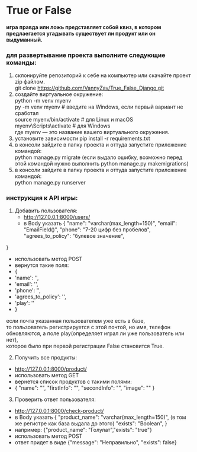 # True or False

#### игра правда или ложь представляет собой квиз, в котором предлаегается угадывать существует ли продукт или он выдуманный.

### для развертывание проекта выполните следующие команды:
1. склонируйте репозиторий к себе на компьютер или скачайте проект zip файлом.<br/>
   git clone https://github.com/VannyZav/True_False_Django.git
2. создайте виртуальное окружение:<br/>
   python -m venv myenv<br/>
   py -m venv myenv   # введите на Windows, если первый вариант не сработал<br/>
   source myenv/bin/activate  # для Linux и macOS<br/>
   myenv\Scripts\activate     # для Windows<br/>
   где myenv — это название вашего виртуального окружения.<br/>
3. установите зависимости pip install -r requirements.txt
4. в консоли зайдите в папку проекта и оттуда запустите приложение командой:<br/>
python manage.py migrate (если выдало ошибку, возможно перед этой командой нужно выполнить python manage.py makemigrations) 
6. в консоли зайдите в папку проекта и оттуда запустите приложение командой:<br/>
python manage.py runserver 

### инструкция к API игры:

1. Добавить пользователя:<br/>
   - http://127.0.0.1:8000/users/
   - в Body указать { 
     "name": "varchar(max_length=150)",
     "email": "EmailField()",
     "phone": "7-20 цифр без пробелов",
     "agrees_to_policy": "булевое значение",
     
}
   - использовать метод POST
   - вернутся такие поля:
   - {
   -  'name': '',
   -  'email': '',
   -  'phone': '',
   -  'agrees_to_policy': '',
   -  'play': ''
   -  }

если почта указанная пользователем уже есть в базе,<br/>
то пользователь регистрируется с этой почтой, но имя, телефон обновляются, а поле play(определяет играл ли уже пользователь или нет),<br/>
которое было при первой регистрации False становится True.<br/>

2. Получить все продукты:<br/>
- http://127.0.0.1:8000/product/
- использовать метод GET
- вернется список продуктов с такими полями:
-  {
        "name": "",
        "firstInfo": "",
        "secondInfo": "",
        "image": ""
    }

3. Проверить ответ пользователя:<br/>
- http://127.0.0.1:8000/check-product/
- в Body указать { 
     "product_name": "varchar(max_length=150)", (в том же регистре как база выдала до этого)
     "exists": "Boolean", 
}
- например: {"product_name": "Голулат","exists": "true"}
- использовать метод POST
- ответ придет в виде {"message": "Неправильно", "exists": false}
